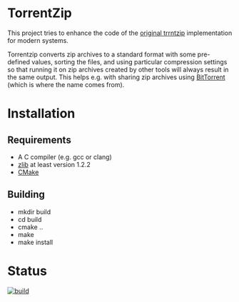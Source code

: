 # TorrentZip

This project tries to enhance the code of the [original
trrntzip](https://sourceforge.net/projects/trrntzip/) implementation
for modern systems.

Torrentzip converts zip archives to a standard format with some
pre-defined values, sorting the files, and using particular
compression settings so that running it on zip archives created by
other tools will always result in the same output. This helps
e.g. with sharing zip archives using
[BitTorrent](https://www.bittorrent.org) (which is where the name
comes from).

# Installation

## Requirements

* A C compiler (e.g. gcc or clang)
* [zlib](http://zlib.net/) at least version 1.2.2
* [CMake](https://cmake.org/)

## Building

* mkdir build
* cd build
* cmake ..
* make
* make install

# Status

[![build](https://github.com/0-wiz-0/trrntzip/actions/workflows/build.yml/badge.svg)](https://github.com/0-wiz-0/trrntzip/actions/workflows/build.yml)

